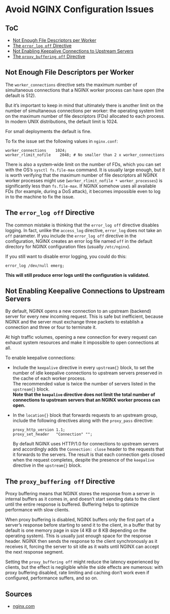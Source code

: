# Avoid NGINX Configuration Issues

## ToC

- [Not Enough File Descriptors per Worker](#not-enough-file-descriptors-per-worker)
- [The `error_log off` Directive](#the-error_log-off-directive)
- [Not Enabling Keepalive Connections to Upstream Servers](#not-enabling-keepalive-connections-to-upstream-servers)
- [The `proxy_buffering off` Directive](#the-proxy_buffering-off-directive)

## Not Enough File Descriptors per Worker

The `worker_connections` directive sets the maximum number of simultaneous connections that a NGINX worker process can have open (the default is 512).

But it’s important to keep in mind that ultimately there is another limit on the number of simultaneous connections per worker: the operating system limit on the maximum number of file descriptors (FDs) allocated to each process. In modern UNIX distributions, the default limit is 1024.

For small deployments the default is fine.

To fix the issue set the following values in `nginx.conf`:

```nginx
worker_connections    1024;
worker_rlimit_nofile    2048; # No smaller than 2 x worker_connections
```

There is also a system‑wide limit on the number of FDs, which you can set with the OS’s `sysctl fs.file-max` command. It is usually large enough, but it is worth verifying that the maximum number of file descriptors all NGINX worker processes might use (`worker_rlimit_nofile * worker_processes`) is significantly less than `fs.file‑max`. If NGINX somehow uses all available FDs (for example, during a DoS attack), it becomes impossible even to log in to the machine to fix the issue.

## The `error_log off` Directive

The common mistake is thinking that the `error_log off` directive disables logging. In fact, unlike the `access_log` directive, `error_log` does not take an `off` parameter. If you include the `error_log off` directive in the configuration, NGINX creates an error log file named `off` in the default directory for NGINX configuration files (usually `/etc/nginx`).

If you still want to disable error logging, you could do this:

```nginx
error_log /dev/null emerg;
```

**This will still produce error logs until the configuration is validated.**

## Not Enabling Keepalive Connections to Upstream Servers

By default, NGINX opens a new connection to an upstream (backend) server for every new incoming request. This is safe but inefficient, because NGINX and the server must exchange three packets to establish a connection and three or four to terminate it.

At high traffic volumes, opening a new connection for every request can exhaust system resources and make it impossible to open connections at all.

To enable keepalive connections:

- Include the `keepalive` directive in every `upstream{}` block, to set the number of idle keepalive connections to upstream servers preserved in the cache of each worker process.  
The recommended value is twice the number of servers listed in the `upstream{}` block.  
**Note that the `keepalive` directive does not limit the total number of connections to upstream servers that an NGINX worker process can open.**
- In the `location{}` block that forwards requests to an upstream group, include the following directives along with the `proxy_pass` directive:  

  ```nginx
  proxy_http_version 1.1;
  proxy_set_header   "Connection" "";
  ```

  By default NGINX uses HTTP/1.0 for connections to upstream servers and accordingly adds the `Connection: close` header to the requests that it forwards to the servers. The result is that each connection gets closed when the request completes, despite the presence of the `keepalive` directive in the `upstream{}` block.

## The `proxy_buffering off` Directive

Proxy buffering means that NGINX stores the response from a server in internal buffers as it comes in, and doesn’t start sending data to the client until the entire response is buffered. Buffering helps to optimize performance with slow clients.

When proxy buffering is disabled, NGINX buffers only the first part of a server’s response before starting to send it to the client, in a buffer that by default is one memory page in size (4 KB or 8 KB depending on the operating system). This is usually just enough space for the response header. NGINX then sends the response to the client synchronously as it receives it, forcing the server to sit idle as it waits until NGINX can accept the next response segment.

Setting the `proxy_buffering off` might reduce the latency experienced by clients, but the effect is negligible while the side effects are numerous: with proxy buffering disabled, rate limiting and caching don’t work even if configured, performance suffers, and so on.

## Sources

- [nginx.com](https://www.nginx.com/blog/avoiding-top-10-nginx-configuration-mistakes/)
